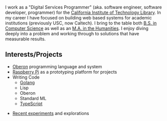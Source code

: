
I work as a "Digital Services Programmer" (aka. software engineer, software developer, programmer) for the [California Institute of Technology Library](http://library.caltech.edu). In my career I have focused on building web based systems for academic institutions (previously USC, now Caltech).  I bring to the table both [B.S. in Computer Science](http://www.cs.usc.edu/academics/undergrad/) as well as an [M.A. in the Humanities](http://www.msmu.edu/graduate-programs/humanities/). I enjoy diving deeply into a problem and working through to solutions that have measurable results.

Interests/Projects
------------------

- [Oberon](series/Mostly-Oberon.md) programming language and system
- [Raspberry Pi](http://raspberrypi.org) as a prototyping platform for projects
- Writing Code
  - [Golang](https://github.com/rsdoiel?tab=repositories&q&type&language=go&sort)
  - Lisp
  - Oberon
  - Standard ML
  - [TypeScript](https://github.com/rsdoiel?tab=repositories&q&type&language=typescript&sort)
+ [Recent experiments](https://github.com/rsdoiel?tab=repositories) and explorations
